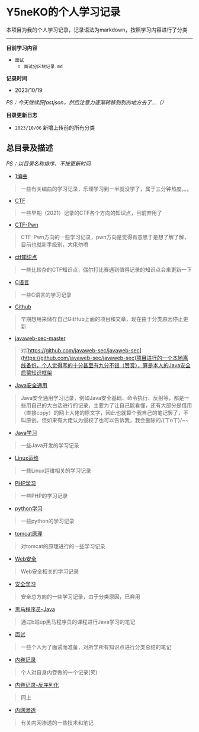 # Y5neKO的个人学习记录

本项目为我的个人学习记录，记录语法为markdown，按照学习内容进行了分类

------

**目前学习内容**

- `面试`
  - `面试分区块记录.md`

**记录时间**

- 2023/10/19

*PS：今天继续肝fastjson，然后注意力逐渐转移到别的地方去了...（）*

**目录更新日志**

- `2023/10/06` 新增上传前的所有分类



## 总目录及描述

*PS：以目录名称排序，不按更新时间*

- [1编曲](./1编曲/编曲学习.md)

> 一些有关编曲的学习记录，乐理学习到一半就没学了，属于三分钟热度。。。

- [CTF](./CTF)

> 一些早期（2021）记录的CTF各个方向的知识点，目前弃用了

- [CTF-Pwn](./CTF-Pwn)

> CTF-Pwn方向的一些学习记录，pwn方向是觉得有意思于是想了解了解，目前也就新手级别，大佬勿喷

- [ctf知识点](./ctf知识点)

> 一些比较杂的CTF知识点，偶尔打比赛遇到值得记录的知识点会来更新一下

- [C语言](./C语言/C语言.md)

> 一些C语言的学习记录

- [Github](./Github)

> 早期想用来储存自己GitHub上面的项目和文章，现在由于分类原因停止更新

- [javaweb-sec-master](./javaweb-sec-master)

> 对[https://github.com/javaweb-sec/javaweb-sec](https://github.com/javaweb-sec/javaweb-sec)项目进行的一个本地离线备份，个人觉得写的十分甚至有九分不错（赞赏），算是本人的Java安全启蒙知识框架

- [Java安全通用](./Java安全通用)

> Java安全通用学习记录，例如Java安全基础、命令执行、反射等，都是一些用自己的大白话进行的记录，主要为了让自己能看懂，还有大部分是借用（直接copy）的网上大佬的原文字，因此也就算个我自己的笔记罢了，不叫原创。但如果有大佬认为侵权了也可以告诉我，我会删除的/(ㄒoㄒ)/~~

- [Java学习](./Java学习)

> 一些Java开发的学习记录

- [Linux运维](./Linux运维)

> 一些Linux运维相关的学习记录

- [PHP学习](./PHP学习)

> 一些PHP的学习记录

- [python学习](./python学习)

> 一些python的学习记录

- [tomcat原理](./tomcat原理)

> 对tomcat的原理进行的一些学习记录

- [Web安全](./Web安全)

> Web安全相关的学习记录

- [安全学习](./安全学习)

> 安全总方向的一些学习记录，由于分类原因，已弃用

- [黑马程序员-Java](./黑马程序员-Java)

> 通过b站up黑马程序员的课程进行Java学习的笔记

- [面试](./面试)

> 一些个人为了面试而准备，对所学所有知识点进行分类总结的笔记

- [内卷记录](./内卷记录)

> 个人对自身内卷做的一个记录(笑)

- [内卷记录-反序列化](./内卷记录-反序列化)

> 同上

- [内网渗透](./内网渗透)

> 有关内网渗透的一些技术和笔记